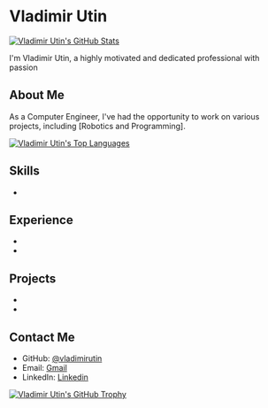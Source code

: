 # Vladimir Utin


[![Vladimir Utin's GitHub Stats](https://github-readme-stats.vercel.app/api?username=vladimirutin&show_icons=true&theme=radical)](https://github.com/vladimirutin)

I'm Vladimir Utin, a highly motivated and dedicated professional with passion 

## About Me

As a Computer Engineer, I've had the opportunity to work on various projects, including [Robotics and Programming]. 

[![Vladimir Utin's Top Languages](https://github-readme-stats.vercel.app/api/top-langs/?username=vladimirutin&layout=compact&theme=radical)](https://github.com/vladimirutin)

## Skills

* 

## Experience

* 
* 


## Projects

* 
* 

## Contact Me

* GitHub: [@vladimirutin](https://github.com/vladimirutin)
* Email: [Gmail](mailto:sasamjimvincent@gmail.com)
* LinkedIn: [Linkedin](www.linkedin.com/in/vlad-utin-2b30b2180)


[![Vladimir Utin's GitHub Trophy](https://github-profile-trophy.vercel.app/?username=vladimirutin&theme=radical&row=1)](https://github.com/vladimirutin)
